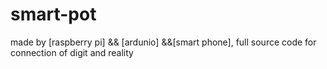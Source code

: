smart-pot
=========

made by [raspberry pi] &amp;&amp; [ardunio] &amp;&amp;[smart phone], full source code for connection of digit and reality
